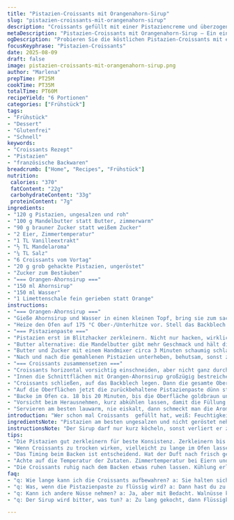 ```yaml
---
title: "Pistazien-Croissants mit Orangenahorn-Sirup"
slug: "pistazien-croissants-mit-orangenahorn-sirup"
description: "Croissants gefüllt mit einer Pistaziencreme und überzogen mit einem Sirup aus Ahorn und Orange. Ein schnelles, glutenfreies Frühstück, das Textur und fruchtige Süße verbindet. Die Pistazienpaste wird mit Butter, Eiern und Vanille verfeinert. Mit grob gehackten Nüssen bestreut, geben die Croissants einen angenehmen Crunch. Backzeit und Konsistenz sind hier das A und O. Kleine Abwandlungen wie Mandelbutter und Limette bringen eine überraschende Note. Der Sirup gibt extra Glanz und hält die Füllung feucht. Nicht zu früh schneiden, sonst zerreißt die Struktur."
metaDescription: "Pistazien-Croissants mit Orangenahorn-Sirup – Ein einfaches, glutenfreies Frühstück, das fruchtige Süße und knusprige Texturen vereint."
ogDescription: "Probieren Sie die köstlichen Pistazien-Croissants mit einem frischen Orangenahorn-Sirup. Ein unverzichtbares Rezept für jede Gelegenheit."
focusKeyphrase: "Pistazien-Croissants"
date: 2025-08-09
draft: false
image: pistazien-croissants-mit-orangenahorn-sirup.png
author: "Marlena"
prepTime: PT25M
cookTime: PT35M
totalTime: PT60M
recipeYield: "6 Portionen"
categories: ["Frühstück"]
tags:
- "Frühstück"
- "Dessert"
- "Glutenfrei"
- "Schnell"
keywords:
- "Croissants Rezept"
- "Pistazien"
- "französische Backwaren"
breadcrumb: ["Home", "Recipes", "Frühstück"]
nutrition: 
 calories: "370"
 fatContent: "22g"
 carbohydrateContent: "33g"
 proteinContent: "7g"
ingredients:
- "120 g Pistazien, ungesalzen und roh"
- "100 g Mandelbutter statt Butter, zimmerwarm"
- "90 g brauner Zucker statt weißem Zucker"
- "2 Eier, Zimmertemperatur"
- "1 TL Vanilleextrakt"
- "½ TL Mandelaroma"
- "¼ TL Salz"
- "6 Croissants vom Vortag"
- "20 g grob gehackte Pistazien, ungeröstet"
- "Zucker zum Bestäuben"
- "=== Orangen-Ahornsirup ==="
- "150 ml Ahornsirup"
- "150 ml Wasser"
- "1 Limettenschale fein gerieben statt Orange"
instructions:
- "=== Orangen-Ahornsirup ==="
- "Gieße Ahornsirup und Wasser in einen kleinen Topf, bring sie zum sachte Köcheln, nicht wild sprudeln lassen. Sofort vom Herd nehmen, Limettenschale unterrühren, das macht die Säure frisch und leicht. Ziehen lassen während du weiterarbeitest. Nur zwischendurch rühren, damit sich alles gut verbindet."
- "Heize den Ofen auf 175 °C Ober-/Unterhitze vor. Stell das Backblech mit Backpapier bereit, damit nichts anklebt oder verbrennt."
- "=== Pistazienpaste ==="
- "Pistazien erst im Blitzhacker zerkleinern. Nicht nur hacken, wirklich mahlen, bis fast Pasta entsteht. Kein Öl hinzugeben, sonst wird die Masse zu flüssig. Nutze deine Küchenmaschine für eine bessere Textur. Sonst bleibt alles krümelig."
- "Butter alternative: die Mandelbutter gibt mehr Geschmack und hält die Creme cremig, ohne zu schwer zu wirken."
- "Butter und Zucker mit einem Handmixer circa 3 Minuten schaumig schlagen, bis die Masse heller wird. Eier einzeln und zügig unterrühren, keine Angst vor kleinen Bläschen. Vanille, Mandelaroma und Salz folgen. Alles wird dadurch aromatischer und fester."
- "Nach und nach die gemahlenen Pistazien unterheben, behutsam, sonst zerfällt die Masse. Unbedingt schleckst du dir zwischendrin einen Löffel ab. Rest 60 ml der Pistazienpaste beiseite legen für den späteren Aufstrich."
- "=== Croissants zusammensetzen ==="
- "Croissants horizontal vorsichtig einschneiden, aber nicht ganz durchschneiden – das macht das Handling leichter, und die Füllung läuft nicht heraus."
- "Innen die Schnittflächen mit Orangen-Ahornsirup großzügig bestreichen, das zieht schnell ein und macht den Teig saftig. Für den ersten Schliff 25 ml Paste pro Croissant auf dem unteren Teil verteilen. Nicht zu dick, sonst kann es rausquellen."
- "Croissants schließen, auf das Backblech legen. Dann die gesamte Oberfläche wieder mit Sirup bestreichen, das sorgt für Glanz und verhindert, dass die Paste zu schnell austrocknet."
- "Auf die Oberflächen jetzt die zurückbehaltene Pistazienpaste dünn streichen (10 ml pro Croissant etwa). Grob gehackte Pistazien darüberstreuen – knackiger Biss, außerdem dekorativ."
- "Backe im Ofen ca. 18 bis 20 Minuten, bis die Oberfläche goldbraun und leicht knusprig wirkt. Die Creme wird dann fest, aber bleibt saftig. Backzeit variiert je nach Ofen – Augen und Nase helfen hier mehr als Minuten. Der Duft holt dich in die Erinnerung zurück an jede Bäckerei, die du je besucht hast."
- "Vorsicht beim Herausnehmen, kurz abkühlen lassen, damit die Füllung sich stabilisiert. Noch warm mit Puderzucker bestreuen, der schmilzt etwas auf der Oberfläche, sieht wunderbar aus und gibt einen Hauch zusätzliche Süße."
- "Servieren am besten lauwarm, nie eiskalt, dann schmeckt man die Aromen besser. Passt zu einem kräftigen Espresso oder einem frisch gepressten Orangensaft."
introduction: "Wer schon mal Croissants  gefüllt hat, weiß: Feuchtigkeit und Balance sind die Kunst. Zu nass, und der Boden wird matschig, zu trocken, und die Paste wird bröckelig. Bisher habe ich mit Butter gearbeitet, aber Mandelbutter reduziert das Fettgefühl und gibt eine dezente Nussnote, die Pistazie allein nicht erreicht. Der Sirup mit Limettenschale macht frische statt schwere Süße. Das klingt simpel, lässt sich aber leicht vermasseln, wenn man den Ofen falsch timt oder den Sirup zu früh aufträgt. Croissants vom Vortag sind ideal, roh funktioniert nicht: Sie zerfallen schnell. Schneiden ist tricky – am besten ein scharfes, gezahntes Messer verwenden, sonst zieht der Teig Fäden. Es kann sein, dass die Pistazienpaste etwas zu fest oder zu cremig wird, je nach Feinheit des Mahlgrades. Lieber etwas gröber mahlen, dann behält man Biss in der Füllung. Wichtig ist, die Croissants nach dem Backen ein paar Minuten ruhen zu lassen: Die Texturen verschmelzen besser, heiß ist die Füllung zu flüssig."
ingredientsNote: "Pistazien am besten ungesalzen und nicht geröstet nehmen, so bleibt der Geschmack natürlich. Mandelbutter statt Butter bringt mehr Aroma und wirkt leichter, alternative: Cashewbutter. Weil die Pistazienpaste recht süß wird, kann brauner Zucker besser passen als weißer; er bringt eine feine Karamellnote mit. Für den Sirup habe ich Limette genommen statt Orange: Säuerlicher und frischt mehr auf. Ahornsirup nicht ersetzen durch Honig, würde zu dominant werden. Croissants from the day before gelingen besser, frisch sind sie zu weich und reißend."
instructionsNote: "Der Sirup darf nur kurz köcheln, sonst verliert er zu viel Aroma. Limettenschale erst zum Schluss rein, sonst wird sie bitter. Beim Zerkleinern der Pistazien auf die richtige Körnung achten: Zu fein, Creme wird zu ölig; zu grob, zu krümelig. Butter und Zucker schaumig schlagen, sonst hat man Klumpen in der Paste. Croissants horizontal einschneiden – am besten mit einem scharfen Sägemesser, damit das Blätterteiggebilde nicht zerreißt. Sirup innen und außen auftragen, das sorgt für Feuchtigkeit, verhindert Trockenheit beim Backen. Paste erst auf die Basis streichen, dann auf der Oberfläche – hier lohnt sich der Aufwand sichtbar. Backzeit variiert, volle 20 Minuten oft nötig. Wenn die Oberfläche goldbraun mit leicht gebräunten Rändern aussieht, ist es Zeit. Noch warm etwas Puderzucker, der schmilzt verführerisch und dämmt das Austrocknen der Oberseite. Ideal zum Servieren: lauwarm, Aroma und Crunch kommen dann am besten durch."
tips:
- "Die Pistazien gut zerkleinern für beste Konsistenz. Zerkleinern bis zur feinen Paste. Zu grob macht die Füllung krümelig. Schneider: am besten ein scharfes, gezahntes Messer nutzen beim Einschneiden der Croissants; es geht leichter und sauberer. Ein zu stumpfes Messer kann die Struktur zerreißen."
- "Wenn Croissants zu trocken wirken, vielleicht zu lange im Ofen lassen; das macht den Teig bröckelig. Heiß servieren; so entfalten sich die Aromen optimalk. Alternativen nutzen wie Cashewbutter statt Mandelbutter. Sie kann weiterhelfen, wenn Mandelgeschmack nicht passt. Das macht das Gericht auch interessant und besonders."
- "Das Timing beim Backen ist entscheidend. Hat der Duft nach frisch gebackenem Teig dein Ohr erreicht? Kontrolle nach 15 Minuten, damit sie nicht verbrennen – nach 18 bis 20 Minuten sollten sie goldbraun sein, aber auch auf Geruch und Aussehen achten. Zudem: ruhig mal einen Löffel von der Pistazienpaste kosten während dem Zubereiten."
- "Achte auf die Temperatur der Zutaten. Zimmertemperatur bei Eiern und Mandelbutter bringt besseren Mix bei der Füllung. Sonst kann die Creme klumpig werden; am besten schaumig rühren. Der Sirup sollte nur kurz köcheln, zu lang macht ihn bitter. Perfektes Aroma gibt es nur durch präzise Handhabung."
- "Die Croissants ruhig nach dem Backen etwas ruhen lassen. Kühlung erleichtert später das Servieren; Struktur hält besser. Puderzucker erst kurz vor dem Serving darauf streuen, wenn sie noch warm sind. Das sorgt für feinen Glanz und harmoniert wunderbar mit der Füllung."
faq:
- "q: Wie lange kann ich die Croissants aufbewahren? a: Sie halten sich 1 bis 2 Tage in einem luftdicht verschlossenen Behälter. Kalt werden sie schnell trocken. Alternativen: einfrieren, dann bei Bedarf aufbacken. Behalte die Struktur im Kopf."
- "q: Was, wenn die Pistazienpaste zu flüssig wird? a: Dann hast du zu viel Öl in den Nüssen oder zu lange gemahlen. Einfach bevor du die Masse mischt, nochmals zerkleinern. Wenn zu fest: etwas Mandelbutter dazu geben für Cremigkeit."
- "q: Kann ich andere Nüsse nehmen? a: Ja, aber mit Bedacht. Walnüsse können eine ähnliche Textur bieten. Mandeln hingegen geben einen anderen Geschmack. Wenn möglich, wirklich ungeröstet arbeiten für frische Aromen."
- "q: Der Sirup wird bitter, was tun? a: Zu lang gekocht, dann Flüssigkeit reduzieren, da Limettenschale erst nachher rein. Gut umrühren beim Ziehen lassen. Frische Beeren statt Sirup verwenden als Alternative für zusätzlichen Fruchtkick."

---
```


